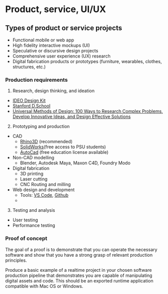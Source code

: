 # Product, service, UI/UX

## Types of product or service projects

* Functional mobile or web app
* High fidelity interactive mockups \(UI\)
* Speculative or discursive design projects
* Comprehensive user experience \(UX\) research
* Digital fabrication products or prototypes \(furniture, wearables, clothes, structures, etc.\) 

### Production requirements

1. Research, design thinking, and ideation
  - [IDEO Design Kit](http://www.designkit.org/methods)
  - [Stanford D.School](https://dschool.stanford.edu/resources/the-bootcamp-bootleg)
  - [Universal Methods of Design: 100 Ways to Research Complex Problems, Develop Innovative Ideas, and Design Effective Solutions](https://www.amazon.com/Universal-Methods-Design-Innovative-Effective/dp/1592537561/)
2. Prototyping and production
  * CAD
    * [Rhino3D](https://www.rhino3d.com/) (recommended)
    * [SolidWorks](https://www.solidworks.com/)(free access to PSU students)
    * [AutoCad](https://www.autodesk.com/products/autocad/overview) (free education license available)
  * Non-CAD modelling
    * Blender, Autodesk Maya, Maxon C4D, Foundry Modo
  * Digital fabrication
    * 3D printing
    * Laser cutting
    * CNC Routing and milling
  * Web design and development
    * Tools: [VS Code](https://code.visualstudio.com/), [Github](http://github.com)
    * 
3. Testing and analysis
  * User testing
  * Performance testing

### Proof of concept

The goal of a proof is to demonstrate that you can operate the necessary software and show that you have a strong grasp of relevant production principles.

Produce a basic example of a realtime project in your chosen software production pipeline that demonstrates you are capable of manipulating digital assets and code. This should be an exported runtime application compatible with Mac OS or Windows.

